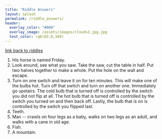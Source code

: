 ```yaml
---
title: "Riddle Answers"
layout: splash
permalink: /riddle_answers/
header:
  overlay_color: "#000"
  overlay_image: /assets/images/clouds2.jpg.jpg
  text_color: rgb(63,0,189)
---
```

[link back to riddles](/riddles.md)
1. His horse is named Friday.
2. Look around, see what you saw. Take the saw, cut the table in half. Put two halves together to make a whole. Put the hole on the wall and escape.
3. Turn on one switch and leave it on for ten minutes. This will make one of the bulbs hot. Turn off that switch and turn on another one. Immediately go upstairs. The cold bulb that is turned off is controlled by the switch you did not flip at all. The hot bulb that is turned off is controlled by the switch you turned on and then back off. Lastly, the bulb that is on is controlled by the switch you flipped last.
4. Teeth.
5. Man -- crawls on four legs as a baby, walks on two legs as an adult, and walks with a cane in old age.
6. Fish.
7. A mountain.
